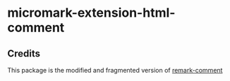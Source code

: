 # micromark-extension-html-comment

## Credits

This package is the modified and fragmented version of [remark-comment](https://github.com/leebyron/remark-comment)
